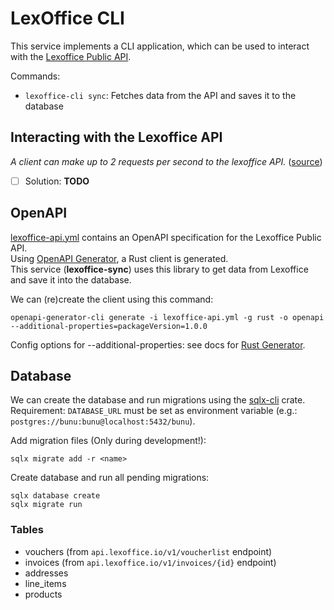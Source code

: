 # LexOffice CLI

This service implements a CLI application, which can be used to interact with the [Lexoffice Public API](https://developers.lexoffice.io/docs/).

Commands:

- `lexoffice-cli sync`: Fetches data from the API and saves it to the database

## Interacting with the Lexoffice API

*A client can make up to 2 requests per second to the lexoffice API.* ([source](https://developers.lexoffice.io/docs/#api-rate-limits))

- [ ] Solution: **TODO**

## OpenAPI

[lexoffice-api.yml](lexoffice-api.yml) contains an OpenAPI specification for the Lexoffice Public API.\
Using [OpenAPI Generator](https://github.com/OpenAPITools/openapi-generator), a Rust client is generated.\
This service (**lexoffice-sync**) uses this library to get data from Lexoffice and save it into the database.

We can (re)create the client using this command:

```shell
openapi-generator-cli generate -i lexoffice-api.yml -g rust -o openapi --additional-properties=packageVersion=1.0.0
```

Config options for --additional-properties: see docs for [Rust Generator](https://openapi-generator.tech/docs/generators/rust/).

## Database

We can create the database and run migrations using the [sqlx-cli](https://crates.io/crates/sqlx-cli) crate.\
Requirement: `DATABASE_URL` must be set as environment variable (e.g.: `postgres://bunu:bunu@localhost:5432/bunu`).

Add migration files (Only during development!):

```shell
sqlx migrate add -r <name>
```

Create database and run all pending migrations:

```shell
sqlx database create
sqlx migrate run
```

### Tables

- vouchers (from `api.lexoffice.io/v1/voucherlist` endpoint)
- invoices (from `api.lexoffice.io/v1/invoices/{id}` endpoint)
- addresses
- line_items
- products

